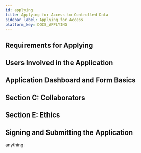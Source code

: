 ```yaml
---
id: applying
title: Applying for Access to Controlled Data
sidebar_label: Applying for Access
platform_key: DOCS_APPLYING
---
```


## Requirements for Applying
## Users Involved in the Application
## Application Dashboard and Form Basics
## Section C: Collaborators
## Section E: Ethics 
## Signing and Submitting the Application
anything